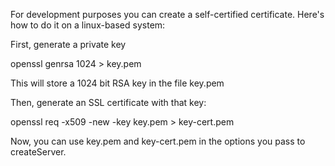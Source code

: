 For development purposes you can create a self-certified certificate. Here's how to do it on a linux-based system:

First, generate a private key

openssl genrsa 1024 > key.pem

This will store a 1024 bit RSA key in the file key.pem

Then, generate an SSL certificate with that key:

openssl req -x509 -new -key key.pem > key-cert.pem

Now, you can use key.pem and key-cert.pem in the options you pass to createServer.